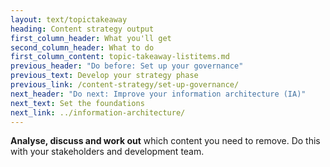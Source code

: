```yaml
---
layout: text/topictakeaway
heading: Content strategy output
first_column_header: What you'll get
second_column_header: What to do
first_column_content: topic-takeaway-listitems.md
previous_header: "Do before: Set up your governance"
previous_text: Develop your strategy phase
previous_link: /content-strategy/set-up-governance/
next_header: "Do next: Improve your information architecture (IA)"
next_text: Set the foundations
next_link: ../information-architecture/
---
```


**Analyse, discuss and work out** which content you need to remove. Do this with your stakeholders and development team.
